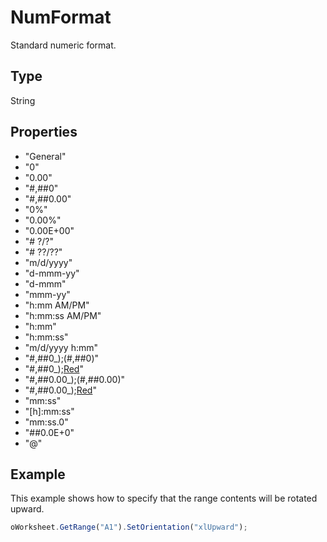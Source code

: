 # NumFormat

Standard numeric format.

## Type

String

## Properties

- "General" 
- "0" 
- "0.00" 
- "#,##0" 
- "#,##0.00" 
- "0%" 
- "0.00%" 
- "0.00E+00" 
- "# ?/?" 
- "# ??/??" 
- "m/d/yyyy" 
- "d-mmm-yy" 
- "d-mmm" 
- "mmm-yy" 
- "h:mm AM/PM" 
- "h:mm:ss AM/PM" 
- "h:mm" 
- "h:mm:ss" 
- "m/d/yyyy h:mm" 
- "#,##0_);(#,##0)" 
- "#,##0_);[Red](#,##0)" 
- "#,##0.00_);(#,##0.00)" 
- "#,##0.00_);[Red](#,##0.00)" 
- "mm:ss" 
- "[h]:mm:ss" 
- "mm:ss.0" 
- "##0.0E+0" 
- "@"

## Example

This example shows how to specify that the range contents will be rotated upward.

```javascript
oWorksheet.GetRange("A1").SetOrientation("xlUpward");
```